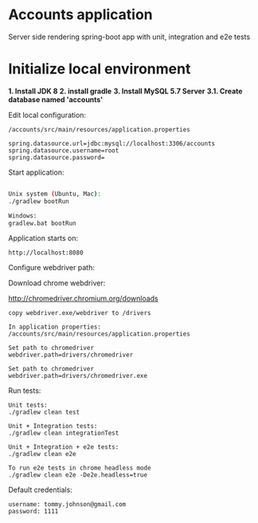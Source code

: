 # Accounts application
Server side rendering spring-boot app with unit, integration and e2e tests


# Initialize local environment

**1. Install JDK 8**
**2. install gradle**
**3. Install MySQL 5.7 Server**
**3.1. Create database named 'accounts'** 

Edit local configuration:
```
/accounts/src/main/resources/application.properties
```

```
spring.datasource.url=jdbc:mysql://localhost:3306/accounts
spring.datasource.username=root
spring.datasource.password=
```


Start application:
```bash

Unix system (Ubuntu, Mac):
./gradlew bootRun

Windows:
gradlew.bat bootRun

```

Application starts on:
```
http://localhost:8080
```

Configure webdriver path:

Download chrome webdriver:

http://chromedriver.chromium.org/downloads

```
copy webdriver.exe/webdriver to /drivers

In application properties:
/accounts/src/main/resources/application.properties

Set path to chromedriver
webdriver.path=drivers/chromedriver

Set path to chromedriver
webdriver.path=drivers/chromedriver.exe
```

Run tests:
```
Unit tests:
./gradlew clean test

Unit + Integration tests:
./gradlew clean integrationTest

Unit + Integration + e2e tests:
./gradlew clean e2e

To run e2e tests in chrome headless mode
./gradlew clean e2e -De2e.headless=true
```


Default credentials:
```
username: tommy.johnson@gmail.com
password: 1111
```

